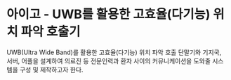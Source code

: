 # 아이고 - UWB를 활용한 고효율(다기능) 위치 파악 호출기

UWB(Ultra Wide Band)를 활용한 고효율(다기능) 위치 파악 호출 단말기와 기지국, 서버, 어플을 설계하여 의료진 등 전문인력과 환자 사이의 커뮤니케이션을 도와줄 시스템을 구성 및 제작하고자 한다.
